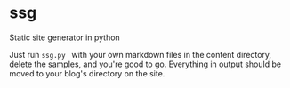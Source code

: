 # ssg
Static site generator in python

Just run `ssg.py ` with your own markdown files in the content directory, delete the samples, and you're good to go.
Everything in output should be moved to your blog's directory on the site.
